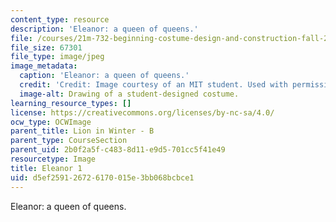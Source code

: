 ```yaml
---
content_type: resource
description: 'Eleanor: a queen of queens.'
file: /courses/21m-732-beginning-costume-design-and-construction-fall-2008/d5ef259126726170015e3bb068bcbce1_eleanor1.jpg
file_size: 67301
file_type: image/jpeg
image_metadata:
  caption: 'Eleanor: a queen of queens.'
  credit: 'Credit: Image courtesy of an MIT student. Used with permission.'
  image-alt: Drawing of a student-designed costume.
learning_resource_types: []
license: https://creativecommons.org/licenses/by-nc-sa/4.0/
ocw_type: OCWImage
parent_title: Lion in Winter - B
parent_type: CourseSection
parent_uid: 2b0f2a5f-c483-8d11-e9d5-701cc5f41e49
resourcetype: Image
title: Eleanor 1
uid: d5ef2591-2672-6170-015e-3bb068bcbce1
---
```

Eleanor: a queen of queens.